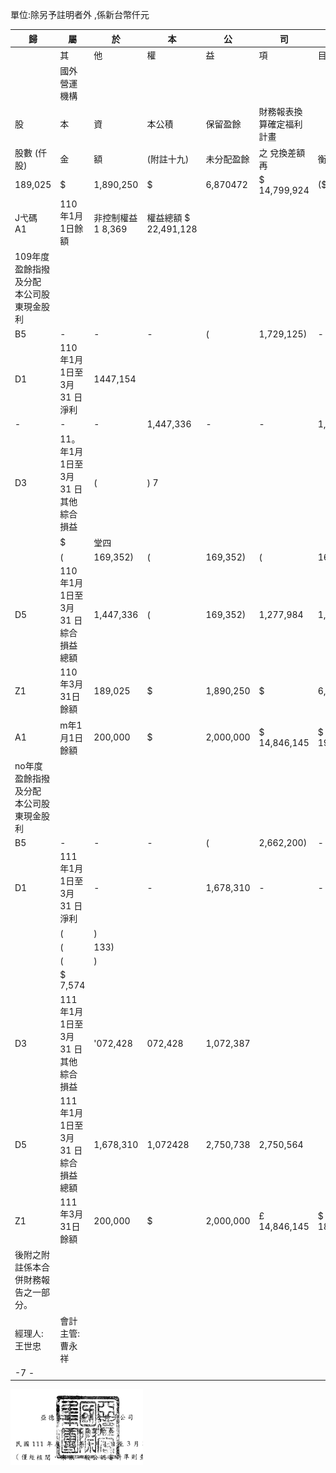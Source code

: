 單位:除另予註明者外
,係新台幣仟元

| 歸                                       | 屬                                  | 於                 | 本                    | 公         | 司                       | 業           | 主           | 之            | 權         | 益           |              |             |       |              |
|------------------------------------------|-------------------------------------|--------------------|-----------------------|------------|--------------------------|--------------|--------------|---------------|------------|--------------|--------------|-------------|-------|--------------|
|                                          | 其                                  | 他                 | 權                    | 益         | 項                       | 目           |              |               |            |              |              |             |       |              |
|                                          | 國外營運機構                        |                    |                       |            |                          |              |              |               |            |              |              |             |       |              |
| 股                                       | 本                                  | 資                 | 本公積                | 保留盈餘   | 財務報表換算確定福利計畫 |              |              |               |            |              |              |             |       |              |
| 股數 (仟股)                            | 金                                  | 額                 | (附註十九)          | 未分配盈餘 | 之 兌換差額再            | 衡量數       | 總           | 計            |            |              |              |             |       |              |
| 189,025                                  | $                                   | 1,890,250          | $                     | 6,870472   | $ 14,799,924             | ($           | 1,083,849)   | $             | 6,262      | $ 22,482,759 |              |             |       |              |
| J弋碼 A1                                 | 110年1月1日餘額                     | 非控制權益 1 8,369 | 權益總額 $ 22,491,128 |            |                          |              |              |               |            |              |              |             |       |              |
| 109年度盈餘指撥及分配 本公司股東現金股利 |                                     |                    |                       |            |                          |              |              |               |            |              |              |             |       |              |
| B5                                       | -                                   | -                  | -                     | (          | 1,729,125)               | -            | -            | (             | 1,729,125) | (            | 1,729,125)   |             |       |              |
| D1                                       | 110年1月1日至3月31 日淨利           | 1447,154           |                       |            |                          |              |              |               |            |              |              |             |       |              |
| -                                        | -                                   | -                  | 1,447,336             | -          | -                        | 1,447,336    | (            | 182)          |            |              |              |             |       |              |
| D3                                       | 11。年1月1日至3月31 日其他綜合 損益 | (                  | ) 7                   |            |                          |              |              |               |            |              |              |             |       |              |
|                                          | $                                   | 堂四               |                       |            |                          |              |              |               |            |              |              |             |       |              |
|                                          | (                                   | 169,352)           | (                     | 169,352)   | (                        | 169,345)     |              |               |            |              |              |             |       |              |
| D5                                       | 110年1月1日至3月31 日綜合損益 總額  | 1,447,336          | (                     | 169,352)   | 1,277,984                | 1,277,809    |              |               |            |              |              |             |       |              |
| Z1                                       | 110年3月31日餘額                    | 189,025            | $                     | 1,890,250  | $                        | 6,870,172    | $ 14,518,135 | 墮 1,253,201) | $_         | 6,262        | $ 22,031,618 | $ 22'03整12 |       |              |
| A1                                       | m年1月1日餘額                       | 200,000            | $                     | 2,000,000  | $ 14,846,145             | $ 19,529,933 | ($           | 1,238,417)    | $          | 6,262        | $ 35,143,923 | $           | 7,748 | $ 35,151,671 |
| no年度盈餘指撥及分配 本公司股東現金股利  |                                     |                    |                       |            |                          |              |              |               |            |              |              |             |       |              |
| B5                                       | -                                   | -                  | -                     | (          | 2,662,200)               | -            | -            | (             | 2,662,200) | (            | 2,662,200)   |             |       |              |
| D1                                       | 111年1月1日至3月31 日淨利           | -                  | -                     | 1,678,310  | -                        | -            | 1,678,310    | 1,678,177     |            |              |              |             |       |              |
|                                          | (                                   | )                  |                       |            |                          |              |              |               |            |              |              |             |       |              |
|                                          | (                                   | 133)               |                       |            |                          |              |              |               |            |              |              |             |       |              |
|                                          | (                                   | )                  |                       |            |                          |              |              |               |            |              |              |             |       |              |
|                                          | $ 7,574                             |                    |                       |            |                          |              |              |               |            |              |              |             |       |              |
| D3                                       | 111年1月1日至3月31 日其他綜合 損益  | '072,428           | 072,428               | 1,072,387  |                          |              |              |               |            |              |              |             |       |              |
| D5                                       | 111年1月1日至3月31 日綜合損益 總額  | 1,678,310          | 1,072428              | 2,750,738  | 2,750,564                |              |              |               |            |              |              |             |       |              |
| Z1                                       | 111年3月31日餘額                    | 200,000            | $                     | 2,000,000  | £ 14,846,145             | $ 18,546,043 | ($           | 165,989)      | 1...       | 6,262        | 35,232,461   | $ 35240,035 |       |              |
| 後附之附註係本合併財務報告之一部分。     |                                     |                    |                       |            |                          |              |              |               |            |              |              |             |       |              |
| 經理人:王世忠                           | 會計主管:曹永祥                     |                    |                       |            |                          |              |              |               |            |              |              |             |       |              |
| -7 -                                     |                                     |                    |                       |            |                          |              |              |               |            |              |              |             |       |              |

![0_image_0.png](0_image_0.png)

